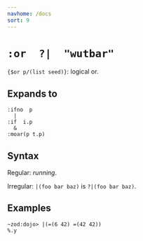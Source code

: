 ```yaml
---
navhome: /docs
sort: 9
---
```


# `:or  ?|  "wutbar"` 

`{$or p/(list seed)}`: logical or.

## Expands to

```
:ifno  p  
  |
:if  i.p
  &
:moar(p t.p)
```

## Syntax

Regular: *running*.

Irregular: `|(foo bar baz)` is `?|(foo bar baz)`.

## Examples

```
~zod:dojo> |(=(6 42) =(42 42))
%.y
```

